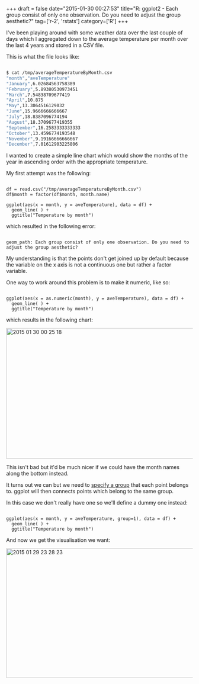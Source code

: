 +++
draft = false
date="2015-01-30 00:27:53"
title="R: ggplot2 - Each group consist of only one observation. Do you need to adjust the group aesthetic?"
tag=['r-2', 'rstats']
category=['R']
+++

<p>I've been playing around with some weather data over the last couple of days which I aggregated down to the average temperature per month over the last 4 years and stored in a CSV file.</p>


<p>This is what the file looks like:</p>



~~~bash

$ cat /tmp/averageTemperatureByMonth.csv
"month","aveTemperature"
"January",6.02684563758389
"February",5.89380530973451
"March",7.54838709677419
"April",10.875
"May",13.3064516129032
"June",15.9666666666667
"July",18.8387096774194
"August",18.3709677419355
"September",16.2583333333333
"October",13.4596774193548
"November",9.19166666666667
"December",7.01612903225806
~~~

<p>I wanted to create a simple line chart which would show the months of the year in ascending order with the appropriate temperature.</p>


<p>My first attempt was the following:</p>



~~~rstats

df = read.csv("/tmp/averageTemperatureByMonth.csv")
df$month = factor(df$month, month.name)

ggplot(aes(x = month, y = aveTemperature), data = df) + 
  geom_line( ) + 
  ggtitle("Temperature by month")
~~~

<p>which resulted in the following error:</p>



~~~text

geom_path: Each group consist of only one observation. Do you need to adjust the group aesthetic?
~~~

<p>My understanding is that the points don't get joined up by default because the variable on the x axis is not a continuous one but rather a factor variable.
</p>


<p>One way to work around this problem is to make it numeric, like so:</p>



~~~rstats

ggplot(aes(x = as.numeric(month), y = aveTemperature), data = df) + 
  geom_line( ) + 
  ggtitle("Temperature by month")
~~~

<p>which results in the following chart:</p>


<div>

<img src="{{<siteurl>}}/uploads/2015/01/2015-01-30_00-25-18.png" alt="2015 01 30 00 25 18" title="2015-01-30_00-25-18.png" border="0" width="600" height="353" />

</div>

<p>This isn't bad but it'd be much nicer if we could have the month names along the bottom instead. 
</p>


<p>
It turns out we can but we need to <a href="https://kohske.wordpress.com/2010/12/27/faq-geom_line-doesnt-draw-lines/">specify a group</a> that each point belongs to. ggplot will then connects points which belong to the same group.
</p>


<p>In this case we don't really have one so we'll define a dummy one instead:</p>



~~~rstats

ggplot(aes(x = month, y = aveTemperature, group=1), data = df) + 
  geom_line( ) + 
  ggtitle("Temperature by month")
~~~

<p>And now we get the visualisation we want:
</p>


<div>

<img src="{{<siteurl>}}/uploads/2015/01/2015-01-29_23-28-23.png" alt="2015 01 29 23 28 23" title="2015-01-29_23-28-23.png" border="0" width="600" height="350" />

</div>

